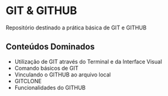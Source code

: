 # GIT & GITHUB

Repositório destinado a prática básica de GIT e GITHUB 


## Conteúdos Dominados

- Utilização de GIT através do Terminal e da Interface Visual
- Comando básicos de GIT
- Vinculando o GITHUB ao arquivo local
- GITCLONE
- Funcionalidades do GITHUB 
